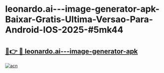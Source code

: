 # leonardo.ai---image-generator-apk-Baixar-Gratis-Ultima-Versao-Para-Android-IOS-2025-#5mk44

# <h2><a href="https://ainizakaria.my?title=leonardo.ai---image-generator-apk&ref=24M">🔗👉 🔴 leonardo.ai---image-generator-apk</a></h2>

[![acn](https://github.com/user-attachments/assets/0f9c940e-d8b0-45ae-aac7-cd30a18b3e1c)](https://ainizakaria.my?title=leonardo.ai---image-generator-apk&ref=24M)

